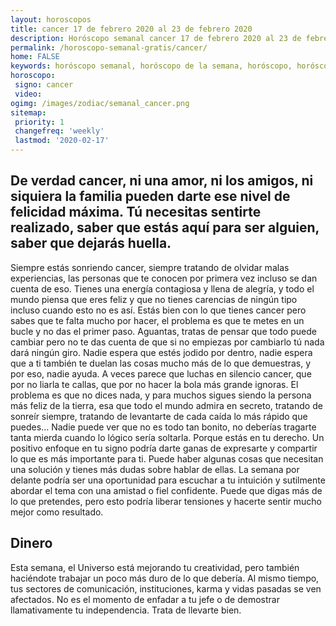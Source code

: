 ```yaml
---
layout: horoscopos
title: cancer 17 de febrero 2020 al 23 de febrero 2020 
description: Horóscopo semanal cancer 17 de febrero 2020 al 23 de febrero 2020. De verdad cancer, ni una amor, ni los amigos, ni siquiera la familia pueden darte ese nivel de felicidad máxima. Tú necesitas sentirte realizado, saber que estás aquí para ser alguien, saber que dejarás huella.
permalink: /horoscopo-semanal-gratis/cancer/
home: FALSE
keywords: horóscopo semanal, horóscopo de la semana, horóscopo, horóscopo gratis,horóscopos, horóscopo esperanza gracia, horoscopos cancer la semana, horóscopos gratis, Tarot, Astrologia, Zodíaco, cancer, horoscopo gratis, semanal
horoscopo:
 signo: cancer
 video:  
ogimg: /images/zodiac/semanal_cancer.png
sitemap:
 priority: 1
 changefreq: 'weekly'
 lastmod: '2020-02-17'
---
```




## De verdad cancer, ni una amor, ni los amigos, ni siquiera la familia pueden darte ese nivel de felicidad máxima. Tú necesitas sentirte realizado, saber que estás aquí para ser alguien, saber que dejarás huella.

Siempre estás sonriendo cancer, siempre tratando de olvidar malas experiencias, las personas que te conocen por primera vez incluso se dan cuenta de eso. Tienes una energía contagiosa y llena de alegría, y todo el mundo piensa que eres feliz y que no tienes carencias de ningún tipo incluso cuando esto no es así. Estás bien con lo que tienes cancer pero sabes que te falta mucho por hacer, el problema es que te metes en un bucle y no das el primer paso. Aguantas, tratas de pensar que todo puede cambiar pero no te das cuenta de que si no empiezas por cambiarlo tú nada dará ningún giro. Nadie espera que estés jodido por dentro, nadie espera que a ti también te duelan las cosas mucho más de lo que demuestras, y por eso, nadie ayuda. A veces parece que luchas en silencio cancer, que por no liarla te callas, que por no hacer la bola más grande ignoras. El problema es que no dices nada, y para muchos sigues siendo la persona más feliz de la tierra, esa que todo el mundo admira en secreto, tratando de sonreír siempre, tratando de levantarte de cada caída lo más rápido que puedes… Nadie puede ver que no es todo tan bonito, no deberías tragarte tanta mierda cuando lo lógico sería soltarla. Porque estás en tu derecho.
Un positivo enfoque en tu signo podría darte ganas de expresarte y compartir lo que es más importante para ti. Puede haber algunas cosas que necesitan una solución y tienes más dudas sobre hablar de ellas. La semana por delante podría ser una oportunidad para escuchar a tu intuición y sutilmente abordar el tema con una amistad o fiel confidente. Puede que digas más de lo que pretendes, pero esto podría liberar tensiones y hacerte sentir mucho mejor como resultado.

## Dinero

Esta semana, el Universo está mejorando tu creatividad, pero también haciéndote trabajar un poco más duro de lo que debería. Al mismo tiempo, tus sectores de comunicación, instituciones, karma y vidas pasadas se ven afectados. No es el momento de enfadar a tu jefe o de demostrar llamativamente tu independencia. Trata de llevarte bien.